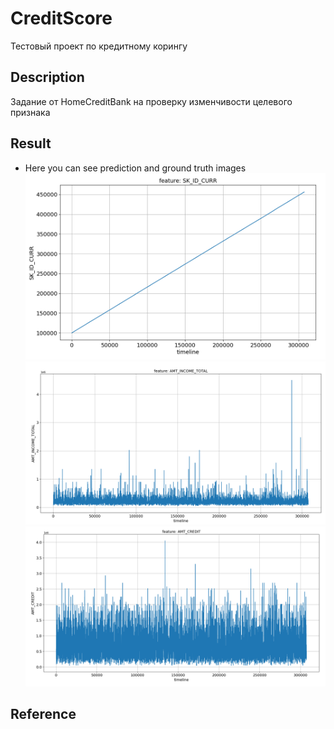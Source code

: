 # CreditScore
Тестовый проект по кредитному корингу

## Description
Задание от HomeCreditBank на проверку изменчивости целевого признака

## Result
- Here you can see prediction and ground truth images
![alt text](https://github.com/visualIgorec/CreditScore/blob/main/plots/1.PNG)
![alt text](https://github.com/visualIgorec/CreditScore/blob/main/plots/2.PNG)
![alt text](https://github.com/visualIgorec/CreditScore/blob/main/plots/3.PNG)

## Reference

